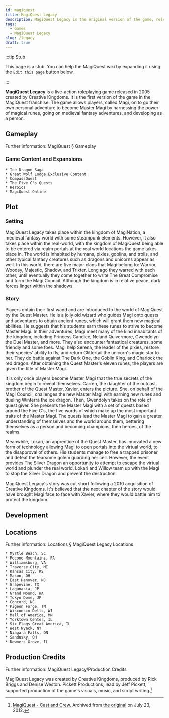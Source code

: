 ```yaml
---
id: magiquest
title: MagiQuest Legacy
description: MagiQuest Legacy is the original version of the game, released in 2005.
tags:
  - Games
  - MagiQuest Legacy
slug: /legacy
draft: true
---
```


:::tip Stub

This page is a stub. You can help the MagiQuest wiki by expanding it using the `Edit this page` button below.

:::

**MagiQuest Legacy** is a live-action roleplaying game released in 2005 created by Creative Kingdoms. It is the first version of the game in the MagiQuest franchise. The game allows players, called Magi, on to go their own personal adventure to become Master Magi by harnessing the power of magical runes, going on medieval fantasy adventures, and developing as a person.

## Gameplay

Further information: MagiQuest § Gameplay

### Game Content and Expansions

    * Ice Dragon Saga
    * Great Wolf Lodge Exclusive Content
    * CompassQuest
    * The Five C's Quests
    * Heroics
    * MagiQuest Online

## Plot

### Setting

MagiQuest Legacy takes place within the kingdom of MagiNation, a medieval fantasy world with some steampunk elements. However, it also takes place within the real-world, with the kingdom of MagiQuest being able to be entered via realm portals at the real world locations the game takes place in. The world is inhabited by humans, pixies, goblins, and trolls, and other typical fantasy creatures such as dragons and unicorns appear as well. In this world, there are five major clans that Magi belong to: Warrior, Woodsy, Majestic, Shadow, and Trixter. Long ago they warred with each other, until eventually they come together to write The Great Compromise and form the Magi Council. Although the kingdom is in relative peace, dark forces linger within the shadows.

### Story

Players obtain their first wand and are introduced to the world of MagiQuest by the Quest Master. He is a jolly old wizard who guides Magi onto quests and adventures to obtain ancient runes, which will grant them new magical abilities. He suggests that his students earn these runes to strive to become Master Magi. In their adventures, Magi meet many of the kind inhabitants of the kingdom, including Princess Candice, Neland Quivermore, Gwendolyn the Duel Master, and more. They also encounter fantastical creatures, some friendly and some foes. Magi help Serena, the leader of the pixies, restore their species' ability to fly, and return Glittertail the unicorn's magic star to her. They do battle against The Dark One, the Goblin King, and Charlock the red dragon. After obtaining the Quest Master's eleven runes, the players are given the title of Master Magi.

It is only once players become Master Magi that the true secrets of the kingdom begin to reveal themselves. Carren, the daughter of the outcast brother of the Quest Master, Xavier, enters the picture. She, on behalf of the Magi Council, challenges the new Master Magi with earning new runes and dueling Winterra the ice dragon. Then, Gwendolyn takes on the role of quest giver. She presents the Master Magi with a set of quests based around the Five C's, the five words of which make up the most important traits of the Master Magi. The quests lead the Master Magi to gain a greater understanding of themselves and the world around them, bettering themselves as a person and becoming champions, then heroes, of the realms.

Meanwhile, Lokari, an apprentice of the Quest Master, has innovated a new form of technology allowing Magi to open portals into the virtual world, to the disapproval of others. His students manage to free a trapped prisoner and defeat the fearsome golem guarding her cell. However, the event provides The Silver Dragon an opportunity to attempt to escape the virtual world and plunder the real world. Lokari and Willow team up with the Magi to stop the Silver Dragon and prevent the destruction.

MagiQuest Legacy's story was cut short following a 2010 acquisition of Creative Kingdoms. It's believed that the next chapter of the story would have brought Magi face to face with Xavier, where they would battle him to protect the kingdom.

## Development



## Locations

Further information: Locations § MagiQuest Legacy Locations


    * Myrtle Beach, SC
    * Pocono Mountains, PA
    * Williamsburg, VA
    * Traverse City, MI
    * Kansas City, KS
    * Mason, OH
    * East Hanover, NJ
    * Grapevine, TX
    * Lagunasia, JP
    * Grand Mound, WA
    * Tokyo Dome, JP
    * Concord, NC
    * Pigeon Forge, TN
    * Wisconsin Dells, WI
    * Mall of America, MN
    * Yorktown Center, IL
    * Six Flags Great America, IL
    * West Nyack, NY
    * Niagara Falls, ON
    * Sandusky, OH
    * Downers Grove, IL

## Production Credits

Further information: MagiQuest Legacy/Production Credits

MagiQuest Legacy was created by Creative Kingdoms, produced by Rick Briggs and Denise Weston. Pickett Productions, lead by Jeff Pickett, supported production of the game's visuals, music, and script writing.[^1]

[^1]: [MagiQuest - Cast and Crew](https://web.archive.org/web/20120723095803/http://magiquest.com/credits.html). Archived from [the original](http://magiquest.com/credits.html) on July 23, 2012.